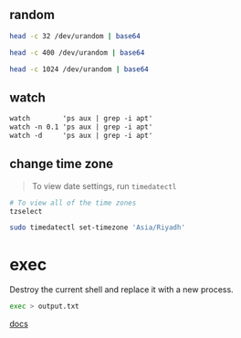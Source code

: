 ## random
```bash
head -c 32 /dev/urandom | base64

head -c 400 /dev/urandom | base64

head -c 1024 /dev/urandom | base64
```


## watch
```txt
watch        'ps aux | grep -i apt'
watch -n 0.1 'ps aux | grep -i apt'
watch -d     'ps aux | grep -i apt'
```


## change time zone
> To view date settings, run `timedatectl`
```bash
# To view all of the time zones
tzselect

sudo timedatectl set-timezone 'Asia/Riyadh'
```


# exec
Destroy the current shell and replace it with a new process.
```bash
exec > output.txt
```
[docs](https://www.computerhope.com/unix/bash/exec.htm)

